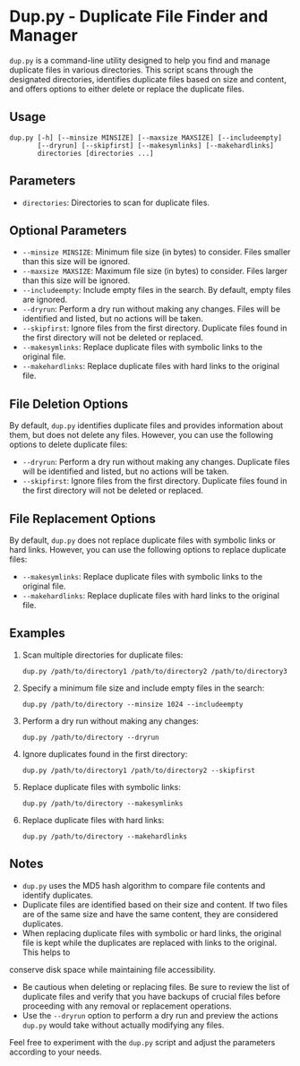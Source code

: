 # Dup.py - Duplicate File Finder and Manager

`dup.py` is a command-line utility designed to help you find and manage duplicate files in various directories. This script scans through the designated directories, identifies duplicate files based on size and content, and offers options to either delete or replace the duplicate files.

## Usage

```plaintext
dup.py [-h] [--minsize MINSIZE] [--maxsize MAXSIZE] [--includeempty]
       [--dryrun] [--skipfirst] [--makesymlinks] [--makehardlinks]
       directories [directories ...]
```

## Parameters

- `directories`: Directories to scan for duplicate files.

## Optional Parameters

- `--minsize MINSIZE`: Minimum file size (in bytes) to consider. Files smaller than this size will be ignored.
- `--maxsize MAXSIZE`: Maximum file size (in bytes) to consider. Files larger than this size will be ignored.
- `--includeempty`: Include empty files in the search. By default, empty files are ignored.
- `--dryrun`: Perform a dry run without making any changes. Files will be identified and listed, but no actions will be taken.
- `--skipfirst`: Ignore files from the first directory. Duplicate files found in the first directory will not be deleted or replaced.
- `--makesymlinks`: Replace duplicate files with symbolic links to the original file.
- `--makehardlinks`: Replace duplicate files with hard links to the original file.

## File Deletion Options

By default, `dup.py` identifies duplicate files and provides information about them, but does not delete any files. However, you can use the following options to delete duplicate files:

- `--dryrun`: Perform a dry run without making any changes. Duplicate files will be identified and listed, but no actions will be taken.
- `--skipfirst`: Ignore files from the first directory. Duplicate files found in the first directory will not be deleted or replaced.

## File Replacement Options

By default, `dup.py` does not replace duplicate files with symbolic links or hard links. However, you can use the following options to replace duplicate files:

- `--makesymlinks`: Replace duplicate files with symbolic links to the original file.
- `--makehardlinks`: Replace duplicate files with hard links to the original file.

## Examples

1. Scan multiple directories for duplicate files:
   ```plaintext
   dup.py /path/to/directory1 /path/to/directory2 /path/to/directory3
   ```

2. Specify a minimum file size and include empty files in the search:
   ```plaintext
   dup.py /path/to/directory --minsize 1024 --includeempty
   ```

3. Perform a dry run without making any changes:
   ```plaintext
   dup.py /path/to/directory --dryrun
   ```

4. Ignore duplicates found in the first directory:
   ```plaintext
   dup.py /path/to/directory1 /path/to/directory2 --skipfirst
   ```

5. Replace duplicate files with symbolic links:
   ```plaintext
   dup.py /path/to/directory --makesymlinks
   ```

6. Replace duplicate files with hard links:
   ```plaintext
   dup.py /path/to/directory --makehardlinks
   ```

## Notes

- `dup.py` uses the MD5 hash algorithm to compare file contents and identify duplicates.
- Duplicate files are identified based on their size and content. If two files are of the same size and have the same content, they are considered duplicates.
- When replacing duplicate files with symbolic or hard links, the original file is kept while the duplicates are replaced with links to the original. This helps to

 conserve disk space while maintaining file accessibility.
- Be cautious when deleting or replacing files. Be sure to review the list of duplicate files and verify that you have backups of crucial files before proceeding with any removal or replacement operations.
- Use the `--dryrun` option to perform a dry run and preview the actions `dup.py` would take without actually modifying any files.

Feel free to experiment with the `dup.py` script and adjust the parameters according to your needs.
